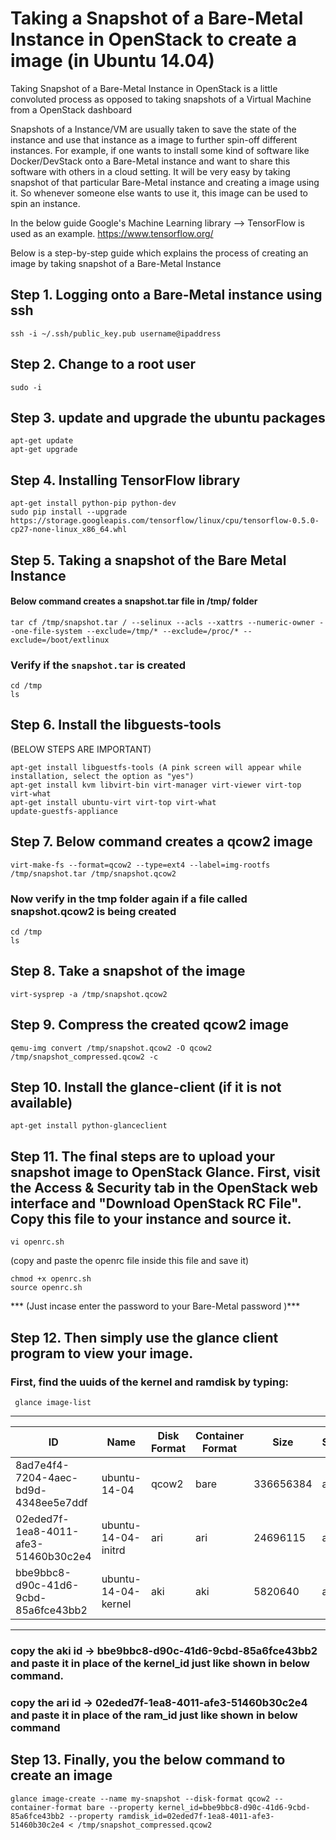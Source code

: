 # Taking a Snapshot of a Bare-Metal Instance in OpenStack to create a image (in Ubuntu 14.04)

Taking Snapshot of a Bare-Metal Instance in OpenStack is a little convoluted process as opposed to taking snapshots of a Virtual Machine from a OpenStack dashboard

Snapshots of a Instance/VM are usually taken to save the state of the instance and use that instance as a image to further spin-off different instances. For example, if one wants to install some kind of software like Docker/DevStack onto a Bare-Metal instance and want to share this software with others in a cloud setting. It will be very easy by taking snapshot of that particular Bare-Metal instance and creating a image using it. So whenever someone else wants to use it, this image can be used to spin an instance.  

In the below guide Google's Machine Learning library --> TensorFlow is used as an example.
https://www.tensorflow.org/ 

Below is a step-by-step guide which explains the process of creating an image by taking snapshot of a Bare-Metal Instance

## Step 1. Logging onto a Bare-Metal instance using ssh
```
ssh -i ~/.ssh/public_key.pub username@ipaddress
```

## Step 2. Change to a root user
```
sudo -i
```

## Step 3. update and upgrade the ubuntu packages 
```
apt-get update
apt-get upgrade
```

## Step 4. Installing TensorFlow library
```
apt-get install python-pip python-dev
sudo pip install --upgrade 
https://storage.googleapis.com/tensorflow/linux/cpu/tensorflow-0.5.0-cp27-none-linux_x86_64.whl
```

## Step 5. Taking a snapshot of the Bare Metal Instance
#### Below command creates a snapshot.tar file in /tmp/ folder
```
tar cf /tmp/snapshot.tar / --selinux --acls --xattrs --numeric-owner --one-file-system --exclude=/tmp/* --exclude=/proc/* --exclude=/boot/extlinux 
```
### Verify if the ```snapshot.tar``` is created
```
cd /tmp
ls
```

## Step 6. Install the libguests-tools 
(BELOW STEPS ARE IMPORTANT)
```
apt-get install libguestfs-tools (A pink screen will appear while installation, select the option as "yes")
apt-get install kvm libvirt-bin virt-manager virt-viewer virt-top virt-what
apt-get install ubuntu-virt virt-top virt-what
update-guestfs-appliance
```

## Step 7. Below command creates a qcow2 image
```
virt-make-fs --format=qcow2 --type=ext4 --label=img-rootfs /tmp/snapshot.tar /tmp/snapshot.qcow2
```
### Now verify in the tmp folder again if a file called snapshot.qcow2 is being created
```
cd /tmp
ls
```

## Step 8. Take a snapshot of the image
```
virt-sysprep -a /tmp/snapshot.qcow2
```

## Step 9. Compress the created qcow2 image
```
qemu-img convert /tmp/snapshot.qcow2 -O qcow2 /tmp/snapshot_compressed.qcow2 -c
```

## Step 10. Install the glance-client (if it is not available)
```
apt-get install python-glanceclient
```

## Step 11. The final steps are to upload your snapshot image to OpenStack Glance. First, visit the Access & Security tab in the OpenStack web interface and "Download OpenStack RC File". Copy this file to your instance and source it. 
```
vi openrc.sh 
```
(copy and paste the openrc file inside this file and save it)
```
chmod +x openrc.sh 
source openrc.sh 
```

*** (Just incase enter the password to your Bare-Metal password )***

## Step 12. Then simply use the glance client program to view your image. 
### First, find the uuids of the kernel and ramdisk by typing: 
```
 glance image-list
```
---
ID |Name|Disk Format|Container Format|Size|Status|
---|----|-----------|----------------|----|------|
 8ad7e4f4-7204-4aec-bd9d-4348ee5e7ddf | ubuntu-14-04               | qcow2       | bare             | 336656384  | active |
| 02eded7f-1ea8-4011-afe3-51460b30c2e4 | ubuntu-14-04-initrd        | ari         | ari              | 24696115   | active|
| bbe9bbc8-d90c-41d6-9cbd-85a6fce43bb2 | ubuntu-14-04-kernel        | aki         | aki              | 5820640    | active|

---

### copy the aki id  -> bbe9bbc8-d90c-41d6-9cbd-85a6fce43bb2 and paste it in place of the kernel_id just like shown in below command.
### copy the ari id  -> 02eded7f-1ea8-4011-afe3-51460b30c2e4 and paste it in place of the ram_id just like shown in below command

## Step 13. Finally, you the below command to create an image
```
glance image-create --name my-snapshot --disk-format qcow2 --container-format bare --property kernel_id=bbe9bbc8-d90c-41d6-9cbd-85a6fce43bb2 --property ramdisk_id=02eded7f-1ea8-4011-afe3-51460b30c2e4 < /tmp/snapshot_compressed.qcow2
```
 


















